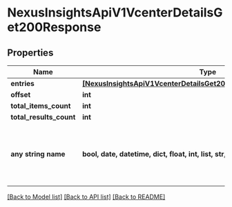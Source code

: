 # NexusInsightsApiV1VcenterDetailsGet200Response


## Properties
Name | Type | Description | Notes
------------ | ------------- | ------------- | -------------
**entries** | [**[NexusInsightsApiV1VcenterDetailsGet200ResponseOneOf3EntriesInner]**](NexusInsightsApiV1VcenterDetailsGet200ResponseOneOf3EntriesInner.md) |  | [optional] 
**offset** | **int** |  | [optional] 
**total_items_count** | **int** |  | [optional] 
**total_results_count** | **int** |  | [optional] 
**any string name** | **bool, date, datetime, dict, float, int, list, str, none_type** | any string name can be used but the value must be the correct type | [optional]

[[Back to Model list]](../README.md#documentation-for-models) [[Back to API list]](../README.md#documentation-for-api-endpoints) [[Back to README]](../README.md)


